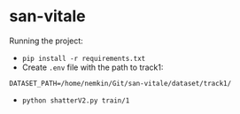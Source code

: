 # san-vitale


Running the project:


- `pip install -r requirements.txt`
- Create `.env` file with the path to track1:

```
DATASET_PATH=/home/nemkin/Git/san-vitale/dataset/track1/
```

- `python shatterV2.py train/1`
